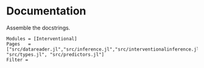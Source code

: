 # Documentation

Assemble the docstrings.

```@autodocs
Modules = [Interventional]
Pages   = ["src/datareader.jl","src/inference.jl","src/interventionalinference.jl""src/priors.jl", "src/types.jl", "src/predictors.jl"]
Filter =
```

